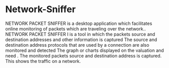 # Network-Sniffer
NETWORK PACKET SNIFFER is a desktop application which facilitates online monitoring of packets which are traveling over the network..
NETWORK PACKET SNIFFER I is a tool in which the packets source and destination addresses and other information is captured
The source and destination address protocols that are used by a connection are also monitored and detected
The graph or charts displayed on the valuation and   need .
The monitored packets source and destination address is captured. This shows the traffic on a network.
